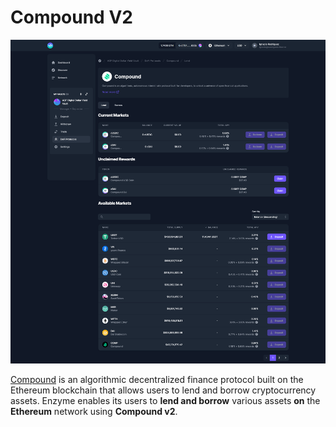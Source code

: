 # Compound V2

![](../../../.gitbook/assets/compound.png)

[Compound](https://compound.finance/) is an algorithmic decentralized finance protocol built on the Ethereum blockchain that allows users to lend and borrow cryptocurrency assets. Enzyme enables its users to **lend and borrow** various assets **on** the **Ethereum** network using **Compound v2**.
